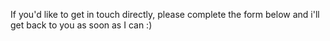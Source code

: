 
If you'd like to get in touch directly, please complete the form below and i'll get back to you as soon as I can :)
